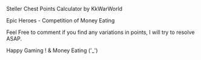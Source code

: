 Steller Chest Points Calculator by KkWarWorld

Epic Heroes - Competition of Money Eating

Feel Free to comment if you find any variations in points, I will try to resolve ASAP.

Happy Gaming ! & Money Eating ('_')
